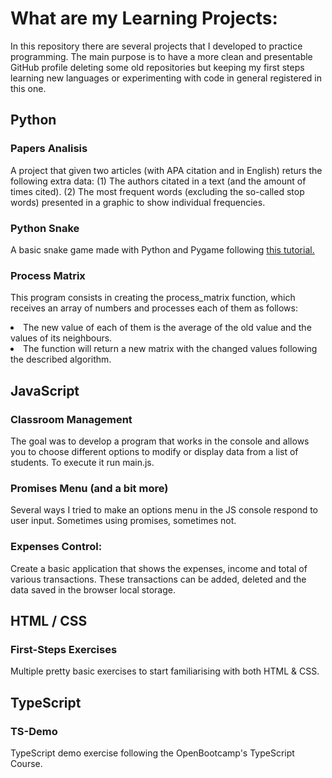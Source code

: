# What are my Learning Projects:

In this repository there are several projects that I developed to practice programming. The main purpose is to have a more clean and presentable GitHub profile deleting some old repositories but keeping my first steps learning new languages or experimenting with code in general registered in this one.


## Python

### Papers Analisis

A project that given two articles (with APA citation and in English) returs the following extra data: (1) The authors citated in a text (and the amount of times cited). (2) The most frequent words (excluding the so-called stop words) presented in a graphic to show individual frequencies.

### Python Snake

A basic snake game made with Python and Pygame following <a href="https://www.edureka.co/blog/snake-game-with-pygame/">this tutorial.</a>

### Process Matrix

This program consists in creating the process_matrix function, which receives an array of numbers and processes each of them as follows:

<li>The new value of each of them is the average of the old value and the values of its neighbours.</li>
<li>The function will return a new matrix with the changed values following the described algorithm.</li>

## JavaScript

### Classroom Management

The goal was to develop a program that works in the console and allows you to choose different options to modify or display data from a list of students. To execute it run main.js.

### Promises Menu (and a bit more)

Several ways I tried to make an options menu in the JS console respond to user input. Sometimes using promises, sometimes not. 

### Expenses Control:

Create a basic application that shows the expenses, income and total of various transactions. These transactions can be added, deleted and the data saved in the browser local storage.

## HTML / CSS

### First-Steps Exercises

Multiple pretty basic exercises to start familiarising with both HTML & CSS.

## TypeScript

### TS-Demo

TypeScript demo exercise following the OpenBootcamp's TypeScript Course.